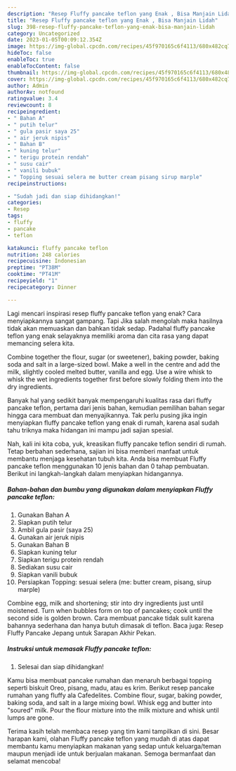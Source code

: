 ```yaml
---
description: "Resep Fluffy pancake teflon yang Enak , Bisa Manjain Lidah"
title: "Resep Fluffy pancake teflon yang Enak , Bisa Manjain Lidah"
slug: 398-resep-fluffy-pancake-teflon-yang-enak-bisa-manjain-lidah
category: Uncategorized
date: 2023-01-05T00:09:12.354Z
image: https://img-global.cpcdn.com/recipes/45f970165c6f4113/680x482cq70/fluffy-pancake-teflon-foto-resep-utama.jpg
hideToc: false
enableToc: true
enableTocContent: false
thumbnail: https://img-global.cpcdn.com/recipes/45f970165c6f4113/680x482cq70/fluffy-pancake-teflon-foto-resep-utama.jpg
cover: https://img-global.cpcdn.com/recipes/45f970165c6f4113/680x482cq70/fluffy-pancake-teflon-foto-resep-utama.jpg
author: Admin
authorAv: notfound
ratingvalue: 3.4
reviewcount: 8
recipeingredient:
- " Bahan A"
- " putih telur"
- " gula pasir saya 25"
- " air jeruk nipis"
- " Bahan B"
- " kuning telur"
- " terigu protein rendah"
- " susu cair"
- " vanili bubuk"
- " Topping sesuai selera me butter cream pisang sirup marple"
recipeinstructions:

- "Sudah jadi dan siap dihidangkan!"
categories:
- Resep
tags:
- fluffy
- pancake
- teflon

katakunci: fluffy pancake teflon 
nutrition: 248 calories
recipecuisine: Indonesian
preptime: "PT38M"
cooktime: "PT41M"
recipeyield: "1"
recipecategory: Dinner

---
```



Lagi mencari inspirasi resep fluffy pancake teflon yang enak? Cara menyiapkannya sangat gampang. Tapi Jika salah mengolah maka hasilnya tidak akan memuaskan dan bahkan tidak sedap. Padahal fluffy pancake teflon yang enak selayaknya memiliki aroma dan cita rasa yang dapat memancing selera kita.


Combine together the flour, sugar (or sweetener), baking powder, baking soda and salt in a large-sized bowl. Make a well in the centre and add the milk, slightly cooled melted butter, vanilla and egg. Use a wire whisk to whisk the wet ingredients together first before slowly folding them into the dry ingredients.

Banyak hal yang sedikit banyak mempengaruhi kualitas rasa dari fluffy pancake teflon, pertama dari jenis bahan, kemudian pemilihan bahan segar hingga cara membuat dan menyajikannya. Tak perlu pusing jika ingin menyiapkan fluffy pancake teflon yang enak di rumah, karena asal sudah tahu triknya maka hidangan ini mampu jadi sajian spesial.


Nah, kali ini kita coba, yuk, kreasikan fluffy pancake teflon sendiri di rumah. Tetap berbahan sederhana, sajian ini bisa memberi manfaat untuk membantu menjaga kesehatan tubuh kita. Anda bisa membuat Fluffy pancake teflon menggunakan 10 jenis bahan dan 0 tahap pembuatan. Berikut ini langkah-langkah dalam menyiapkan hidangannya.

<!--inarticleads1-->

##### Bahan-bahan dan bumbu yang digunakan dalam menyiapkan Fluffy pancake teflon:

1. Gunakan  Bahan A
1. Siapkan  putih telur
1. Ambil  gula pasir (saya 25)
1. Gunakan  air jeruk nipis
1. Gunakan  Bahan B
1. Siapkan  kuning telur
1. Siapkan  terigu protein rendah
1. Sediakan  susu cair
1. Siapkan  vanili bubuk
1. Persiapkan  Topping: sesuai selera (me: butter cream, pisang, sirup marple)


Combine egg, milk and shortening; stir into dry ingredients just until moistened. Turn when bubbles form on top of pancakes; cook until the second side is golden brown. Cara membuat pancake tidak sulit karena bahannya sederhana dan hanya butuh dimasak di teflon. Baca juga: Resep Fluffy Pancake Jepang untuk Sarapan Akhir Pekan. 

<!--inarticleads2-->

##### Instruksi untuk memasak Fluffy pancake teflon:


1. Selesai dan siap dihidangkan!

Kamu bisa membuat pancake rumahan dan menaruh berbagai topping seperti biskuit Oreo, pisang, madu, atau es krim. Berikut resep pancake rumahan yang fluffy ala Cafedelites. Combine flour, sugar, baking powder, baking soda, and salt in a large mixing bowl. Whisk egg and butter into &#34;soured&#34; milk. Pour the flour mixture into the milk mixture and whisk until lumps are gone. 

Terima kasih telah membaca resep yang tim kami tampilkan di sini. Besar harapan kami, olahan Fluffy pancake teflon yang mudah di atas dapat membantu kamu menyiapkan makanan yang sedap untuk keluarga/teman maupun menjadi ide untuk berjualan makanan. Semoga bermanfaat dan selamat mencoba!
